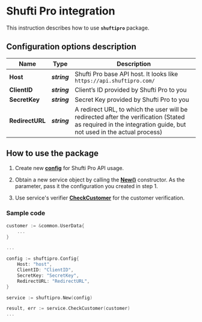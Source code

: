# Shufti Pro integration

This instruction describes how to use **`shuftipro`** package.

## Configuration options description

| **Name** | **Type** | **Description** |
| -------- | -------- | --------------- |
| **Host** | _**string**_ | Shufti Pro base API host. It looks like `https://api.shuftipro.com/` |
| **ClientID** | _**string**_ | Client’s ID provided by Shufti Pro to you |
| **SecretKey** | _**string**_ | Secret Key provided by Shufti Pro to you |
| **RedirectURL** | _**string**_ | A redirect URL, to which the user will be redirected after the verification (Stated as required in the integration guide, but not used in the actual process) |

## How to use the package

1) Create new [**config**](verification/contract.go#L3) for Shufti Pro API usage.

2) Obtain a new service object by calling the [**New()**](service.go#L13) constructor. As the parameter, pass it the configuration you created in step 1.

3) Use service's verifier [**CheckCustomer**](service.go#L19) for the customer verification.

### Sample code

```go
customer := &common.UserData{
    ...
}

...

config := shuftipro.Config{
    Host: "host",
    ClientID: "ClientID",
    SecretKey: "SecretKey",
    RedirectURL: "RedirectURL",
}

service := shuftipro.New(config)

result, err := service.CheckCustomer(customer)
...
```
